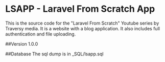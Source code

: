 # LSAPP - Laravel From Scratch App

This is the source code for the "Laravel From Scratch" Youtube series by Traversy media. It is a website with a blog application. It also includes full authentication and file uploading.

##Version
1.0.0

##Database
The sql dump is in _SQL/lsapp.sql